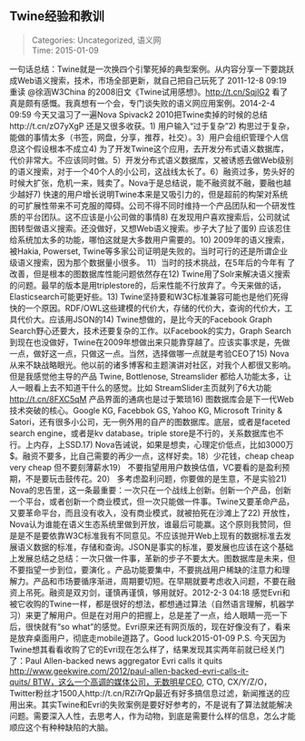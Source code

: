Twine经验和教训
---
    
> Categories: Uncategorized, 语义网  
> Time: 2015-01-09
    
一句话总结：Twine就是一次换四个引擎死掉的典型案例。从内容分享一下要跳跃成Web语义搜索，技术，市场全部更新，就自己把自己玩死了 2011-12-8 09:19 重读 @徐涵W3China 的2008旧文《Twine试用感想》。http://t.cn/SqjlG2 看了真是颇有感慨。我真想有一个会，专门谈失败的语义网应用案例。2014-2-4 09:59 今天又温习了一遍Nova Spivack2 2010把Twine卖掉的时候的总结http://t.cn/zO7yXgP 还是又很多收获。1) 用户输入“过于复杂”2) 构思过于复杂，能做的事情太多（书签，网盘，分享，推荐，社交）。3）用户会组织管理个人信息这个假设根本不成立4) 为了开发Twine这个应用，去开发分布式语义数据库，代价非常大。不应该同时做。5）开发分布式语义数据库，又被诱惑去做Web级别的语义搜索，对于一个40个人的小公司，这战线太长了。6）融资过多，势头好的时候大扩张，危机一来，贱卖了。Nova于是总结说，能不融资就不融，要融也越少越好7) 快速的用户增长说明Twine本来是又吸引力的，但是超前的构架对系统的可扩展性带来不可克服的障碍。公司不得不同时维持一个产品团队和一个研发性质的平台团队。这不应该是小公司做的事情8) 在发现用户喜欢搜索后，公司就试图转型做语义搜索。还没做好，又想Web语义搜索。步子大了扯了蛋9) 应该忍住给系统加太多的功能，哪怕这就是大多数用户需要的。10) 2009年的语义搜索，被Hakia, Powerset, Twine等多家公司证明是失败的。当时可行的还是所谓企业级语义搜索，因为那个数据量小很多。     11）当时的技术挑战，在5年后的今年有 了改善，但是根本的图数据库性能问题依然存在12) Twine用了Solr来解决语义搜索的问题。最早的版本是用triplestore的，后来性能不行放弃了。今天来做的话，Elasticsearch可能更好些。13) Twine坚持要和W3C标准兼容可能也是他们死得快的一个原因。RDF/OWL这些建模的代价大，存储的代价大，查询的代价大，工具代价大。应该用JSON的14) Twine想做的，是比今天的Facebook Graph Search野心还要大，技术还要复杂的工作。以Facebook的实力，Graph Search到现在也没做好，Twine在2009年想做出来只能靠穿越了。应该实事求是，先做一点，做好这一点，只做这一点。当然，选择做哪一点就是考验CEO了15) Nova从来不缺战略眼光。他以前的诸多博客和主题演讲对社区，对我个人都很又影响。但是我感觉他主导的产品 Twine, Bottlenose, Streamslider 都给人功能太多，让人一眼看上去不知道干什么的感觉。比如 StreamSlider主页就列了6大功能 http://t.cn/8FXC5qM 产品界面的通病也是过于繁琐16) 图数据库会是下一代Web技术突破的核心。Google KG, Facebbok GS, Yahoo KG, Microsoft Trinity & Satori，还有很多小公司，无一例外用的自产的图数据库。底层，或者是faceted search engine，或者是kv database。triple store是不行的，关系数据库也不行。上内存，上SSD.17) Nova告诫说，如果是想卖，心理定价低点，比如3000万$。融资不要多，比自己需要的再少一点，这样好卖。18）少花钱，cheap cheap very cheap 但不要刻薄薪水19） 不要指望用用户数换估值，VC要看的是盈利预期，不是要玩击鼓传花。20） 多考虑盈利问题，你要做的是生意，不是实验21) Nova的忠告里，这一条最重要：一次只在一个战线上创新。创新一个产品，创新一个平台，或者创新一个商业模式，但一次只能做一件事。Twine又要革命产品，又要革命平台，而且没有收入，没有商业模式，就被拍死在沙滩上了22) 开放性，Nova认为谁能在语义生态系统里做到开放，谁最后可能赢。这个原则我赞同，但是是不是要依靠W3C标准我有不同意见。不应该抛开Web上现有的数据标准去发展语义数据的标准，存储和查询。JSON是事实的标准，要发展也应该在这个基础上发展总结之总结：一次只做一件事，革新的步子不要太大。图数据库是未来，但不要指望一步到位，要演化 。产品功能要集中，不要挑战用户稀缺的注意力和理解力。产品和市场要循序渐进，周期要切短。在早期就要考虑收入问题，不要在融资上吊死。融资是双刃剑，谨慎再谨慎，够用就好。2012-2-3 04:18 感觉Evri和被它收购的Twine一样，都是很好的想法，都想通过算法（自然语言理解，机器学习）来更了解用户。但是在对用户的把握上，总是差了一点，给人眼睛一亮一下后，很快就有“so what”的感觉。Evri原来还有网页版的，现在好像没有了，看来是放弃桌面用户，彻底走mobile道路了。Good luck2015-01-09 P.S. 今天因为Twine想其看看收购了它的Evri现在怎么样了，结果发现其实两年前就已经关门了：Paul Allen-backed news aggregator Evri calls it quits http://www.geekwire.com/2012/paul-allen-backed-evri-calls-it-quits/ BTW，这么一个高调的媒体公司，无数明星CEO, CTO, CX/Y/Z/O，Twitter粉丝才1500人http://t.cn/RZi7rQp最近有好多搞信息过滤，新闻推送的应用出来。其实Twine和Evri的失败案例是要好好参考的，不是说有了算法就能解决问题。需要深入人性，去思考人，作为动物，到底是需要什么样的信息，怎么才能顺应这个有种种缺陷的大脑。     
    